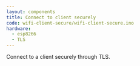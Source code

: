```yaml
---
layout: components
title: Connect to client securely
code: wifi-client-secure/wifi-client-secure.ino
hardware:
  - esp8266
  - TLS
---
```


Connect to a client securely through TLS.
